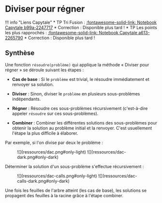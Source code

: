 # Diviser pour régner

!!! info "Liens Capytale"
    * TP Tri Fusion : [:fontawesome-solid-link: Notebook Capytale b99a-2247717](https://capytale2.ac-paris.fr/web/c/b99a-2247717)
    * Correction : Disponible plus tard !
    * TP Les points les plus rapprochés : [:fontawesome-solid-link: Notebook Capytale a613-2265790](https://capytale2.ac-paris.fr/web/c/a613-2265790)
    * Correction : Disponible plus tard !


## Synthèse

Une fonction `résoudre(problème)` qui applique la méthode « Diviser pour régner » se déroule suivant les étapes :

* **Cas de base** : Si le `problème` est trivial, le résoudre immédiatement et renvoyer sa solution.

* **Diviser** : Sinon, diviser le `problème` en plusieurs sous-problèmes indépendants.
  
* **Régner** : Résoudre ces sous-problèmes récursivement (c'est-à-dire appeler `résoudre` sur ces sous-problèmes).

* **Combiner** : Combiner les différentes solutions des sous-problèmes pour obtenir la solution au problème initial et la renvoyer. C'est usuellement l'étape la plus difficile à élaborer.

Par exemple, si l'on divise par deux le problème :

<figure markdown>
![](ressources/dac.png#only-light)
![](ressources/dac-dark.png#only-dark)
</figure>

Déterminer la solution d'un sous-problème s'effectue récursivement :

<figure markdown>
![](ressources/dac-calls.png#only-light)
![](ressources/dac-calls-dark.png#only-dark)
</figure>

Une fois les feuilles de l'arbre atteint (les cas de base), les solutions se propagent des feuilles à la racine grâce à l'étape combiner.